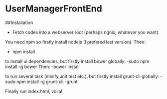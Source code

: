 # UserManagerFrontEnd

##Installation
- Fetch codes into a webserver root (perhaps ngnix, whatever you want)

You need npm so firstly install nodejs (I prefered last version). Then:
- npm install

to install ui dependencies, but firstly install bower globally:
-sudo npm install -g bower
Then:
-bower install

to run several task (minify,unit test etc.), but firstly install grunt-cli globally:
-sudo npm install -g grunt-cli
-grunt

Finally run index.html, voila!